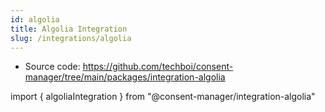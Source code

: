 ```yaml
---
id: algolia
title: Algolia Integration
slug: /integrations/algolia
---
```


- Source code: https://github.com/techboi/consent-manager/tree/main/packages/integration-algolia

import { algoliaIntegration } from "@consent-manager/integration-algolia"

<IntegrationProfile integration={algoliaIntegration()} />
